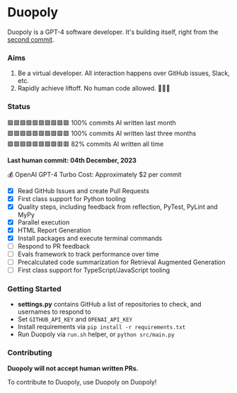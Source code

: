 # Duopoly

Duopoly is a GPT-4 software developer. It's building itself, right from
the [second commit](https://github.com/reitzensteinm/duopoly/commit/7646e1be5a281e87d58ea995f694bf39d247d264).

### Aims

1) Be a virtual developer. All interaction happens over GitHub issues, Slack, etc.
2) Rapidly achieve liftoff. No human code allowed. 🚀🚀🚀

### Status

🟩🟩🟩🟩🟩🟩🟩🟩🟩🟩 100% commits AI written last month  
🟩🟩🟩🟩🟩🟩🟩🟩🟩🟩 100% commits AI written last three months  
🟩🟩🟩🟩🟩🟩🟩🟩🟥🟥 82% commits AI written all time  

**Last human commit: 04th December, 2023**

💰 OpenAI GPT-4 Turbo Cost: Approximately $2 per commit

- [x] Read GitHub Issues and create Pull Requests
- [x] First class support for Python tooling
- [x] Quality steps, including feedback from reflection, PyTest, PyLint and MyPy
- [x] Parallel execution
- [x] HTML Report Generation
- [x] Install packages and execute terminal commands
- [ ] Respond to PR feedback
- [ ] Evals framework to track performance over time
- [ ] Precalculated code summarization for Retrieval Augmented Generation
- [ ] First class support for TypeScript/JavaScript tooling

### Getting Started

* **settings.py** contains GitHub a list of repositories to check, and usernames to respond to
* Set ```GITHUB_API_KEY``` and ```OPENAI_API_KEY```
* Install requirements via ```pip install -r requirements.txt```
* Run Duopoly via ```run.sh``` helper, or ```python src/main.py```

### Contributing

**Duopoly will not accept human written PRs.**

To contribute to Duopoly, use Duopoly on Duopoly!